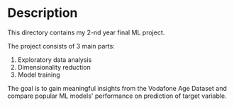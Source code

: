# Description
This directory contains my 2-nd year final ML project.

The project consists of 3 main parts:
1. Exploratory data analysis
2. Dimensionality reduction
3. Model training

The goal is to gain meaningful insights from the Vodafone Age Dataset and compare popular ML models' performance on prediction of target variable.
